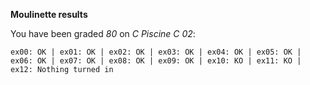 **Moulinette results**

You have been graded *80* on *C Piscine C 02*:
```
ex00: OK | ex01: OK | ex02: OK | ex03: OK | ex04: OK | ex05: OK | ex06: OK | ex07: OK | ex08: OK | ex09: OK | ex10: KO | ex11: KO | ex12: Nothing turned in
```
